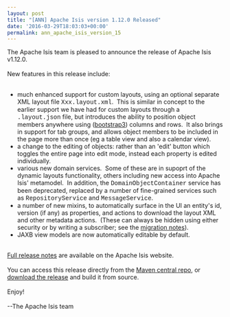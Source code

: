 ```yaml
---
layout: post
title: "[ANN] Apache Isis version 1.12.0 Released"
date: '2016-03-29T18:03:03+00:00'
permalink: ann_apache_isis_version_15
---
```

<div>The Apache Isis team is pleased to announce the release of Apache Isis v1.12.0.</div> 
  <div><br /></div> 
  <div>New features in this release include:</div> 
  <div><br /></div> 
  <div> 
    <ul> 
      <li>much enhanced support for custom layouts, using an optional separate XML layout file <font face="courier new, courier, monospace">Xxx.layout.xml</font>. &nbsp;This is similar in concept to the earlier support we have had for custom layouts through a <font face="courier new, courier, monospace">.layout.json</font> file, but introduces the ability to position object members anywhere using (<a href="getbootstrap.com">bootstrap3</a>) columns and rows. &nbsp;It also brings in support for tab groups, and allows object members to be included in the page more than once (eg a table view and also a calendar view).</li> 
      <li>a change to the editing of objects: rather than an 'edit' button which toggles the entire page into edit mode, instead each property is edited individually.</li> 
      <li>various new domain services. &nbsp;Some of these are in supoprt of the dynamic layouts functionality, others including new access into Apache Isis' metamodel. &nbsp;In addition, the <font face="courier new, courier, monospace">DomainObjectContainer</font> service has been deprecated, replaced by a number of fine-grained services such as <font face="courier new, courier, monospace">RepositoryService</font>&nbsp;and <font face="courier new, courier, monospace">MessageService</font>.</li> 
      <li>a number of new mixins, to automatically surface in the UI an entity's id, version (if any) as properties, and actions to download the layout XML and other metadata actions. &nbsp;(These can always be hidden using either security or by writing a subscriber; see the <a href="http://isis.apache.org/migration-notes.html#_migration-notes_1.11.0-to-1.12.0">migration notes</a>).</li> 
      <li>JAXB view models are now automatically editable by default.</li> 
    </ul> 
  </div> 
  <div><br /></div> 
  <div><a href="http://isis.apache.org/release-notes.html#r1.12.0">Full release notes</a> are available on the Apache Isis website.</div> 
  <div><br /></div> 
  <div>You can access this release directly from the <a href="http://search.maven.org">Maven central repo</a>, or <a href="http://isis.apache.org/downloads.html">download the release</a> and build it from source.</div> 
  <div><br /></div> 
  <div>Enjoy!</div> 
  <div><br /></div> 
  <div>--The Apache Isis team</div> 
  <div><br /></div> 
  <div><br /></div>
